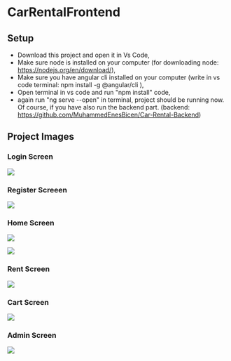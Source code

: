 # CarRentalFrontend

## Setup

- Download this project and open it in Vs Code,
- Make sure node is installed on your computer (for downloading node: https://nodejs.org/en/download/),
- Make sure you have angular cli installed on your computer (write in vs code terminal: npm install -g @angular/cli ),
- Open terminal in vs code and run "npm install" code,
- again run "ng serve --open" in terminal, project should be running now. Of course, if you have also run the backend part.
(backend: https://github.com/MuhammedEnesBicen/Car-Rental-Backend)

## Project Images

### Login Screen
![](https://github.com/MuhammedEnesBicen/Car-Rental-Backend/blob/master/images/1.png)

### Register Screeen
![](https://github.com/MuhammedEnesBicen/Car-Rental-Backend/blob/master/images/2.png)

### Home Screen
![](https://github.com/MuhammedEnesBicen/Car-Rental-Backend/blob/master/images/3.png)

![](https://github.com/MuhammedEnesBicen/Car-Rental-Backend/blob/master/images/4.png)

### Rent Screen
![](https://github.com/MuhammedEnesBicen/Car-Rental-Backend/blob/master/images/5.png)

### Cart Screen
![](https://github.com/MuhammedEnesBicen/Car-Rental-Backend/blob/master/images/6.png)

### Admin Screen
![](https://github.com/MuhammedEnesBicen/Car-Rental-Backend/blob/master/images/7.png)

